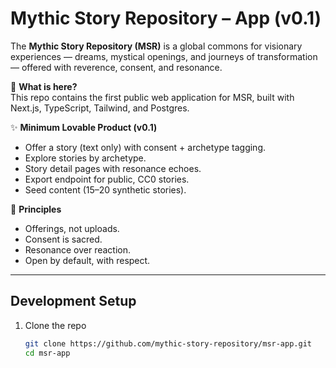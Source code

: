 # Mythic Story Repository – App (v0.1)

The **Mythic Story Repository (MSR)** is a global commons for visionary experiences — dreams, mystical openings, and journeys of transformation — offered with reverence, consent, and resonance.

🌱 **What is here?**  
This repo contains the first public web application for MSR, built with Next.js, TypeScript, Tailwind, and Postgres.

✨ **Minimum Lovable Product (v0.1)**  
- Offer a story (text only) with consent + archetype tagging.  
- Explore stories by archetype.  
- Story detail pages with resonance echoes.  
- Export endpoint for public, CC0 stories.  
- Seed content (15–20 synthetic stories).  

📖 **Principles**  
- Offerings, not uploads.  
- Consent is sacred.  
- Resonance over reaction.  
- Open by default, with respect.  

---

## Development Setup

1. Clone the repo  
   ```bash
   git clone https://github.com/mythic-story-repository/msr-app.git
   cd msr-app
